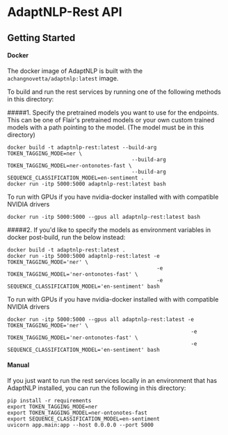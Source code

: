 # AdaptNLP-Rest API

## Getting Started 

#### Docker
The docker image of AdaptNLP is built with the `achangnovetta/adaptnlp:latest` image.

To build and run the rest services by running one of the following methods in this directory:

#####1.
Specify the pretrained models you want to use for the endpoints.  This can be one of Flair's pretrained models or your own
custom trained models with a path pointing to the model.  (The model must be in this directory)
```
docker build -t adaptnlp-rest:latest --build-arg TOKEN_TAGGING_MODE=ner \
                                        --build-arg TOKEN_TAGGING_MODEL=ner-ontonotes-fast \
                                        --build-arg SEQUENCE_CLASSIFICATION_MODEL=en-sentiment .
docker run -itp 5000:5000 adaptnlp-rest:latest bash
```
To run with GPUs if you have nvidia-docker installed with with compatible NVIDIA drivers
```
docker run -itp 5000:5000 --gpus all adaptnlp-rest:latest bash
```

#####2.
If you'd like to specify the models as environment variables in docker post-build, run the below instead:
```
docker build -t adaptnlp-rest:latest .
docker run -itp 5000:5000 adaptnlp-rest:latest -e TOKEN_TAGGING_MODE='ner' \
                                                -e TOKEN_TAGGING_MODEL='ner-ontonotes-fast' \
                                                -e SEQUENCE_CLASSIFICATION_MODEL='en-sentiment' bash
```
To run with GPUs if you have nvidia-docker installed with with compatible NVIDIA drivers
```
docker run -itp 5000:5000 --gpus all adaptnlp-rest:latest -e TOKEN_TAGGING_MODE='ner' \
                                                           -e TOKEN_TAGGING_MODEL='ner-ontonotes-fast' \
                                                           -e SEQUENCE_CLASSIFICATION_MODEL='en-sentiment' bash
```                                                           

#### Manual
If you just want to run the rest services locally in an environment that has AdaptNLP installed, you can 
run the following in this directory:

```
pip install -r requirements
export TOKEN_TAGGING_MODE=ner
export TOKEN_TAGGING_MODEL=ner-ontonotes-fast
export SEQUENCE_CLASSIFICATION_MODEL=en-sentiment
uvicorn app.main:app --host 0.0.0.0 --port 5000

```


